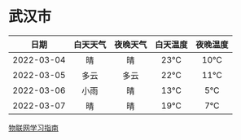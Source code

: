 # 武汉市
|日期|白天天气|夜晚天气|白天温度|夜晚温度|
|:--:|:--:|:--:|:--:|:--:|
|2022-03-04|晴|晴|23℃|10℃|
|2022-03-05|多云|多云|22℃|11℃|
|2022-03-06|小雨|晴|13℃|5℃|
|2022-03-07|晴|晴|19℃|7℃|
 
[物联网学习指南](http://doc.lziqi.top/IoT)
